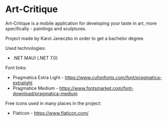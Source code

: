 # Art-Critique

Art-Critique is a mobile application for developing your taste in art, more specifically - paintings and sculptures.





Project made by Karol Janeczko in order to get a bachelor degree.

Used technologies:
- .NET MAUI (.NET 7.0)

Font links:
- Pragmatica Extra Light - https://www.cufonfonts.com/font/pragmatica-extralight
- Pragmatice Medium - https://www.fontsmarket.com/font-download/pragmatica-medium

Free icons used in many places in the project:
- Flaticon - https://www.flaticon.com/

